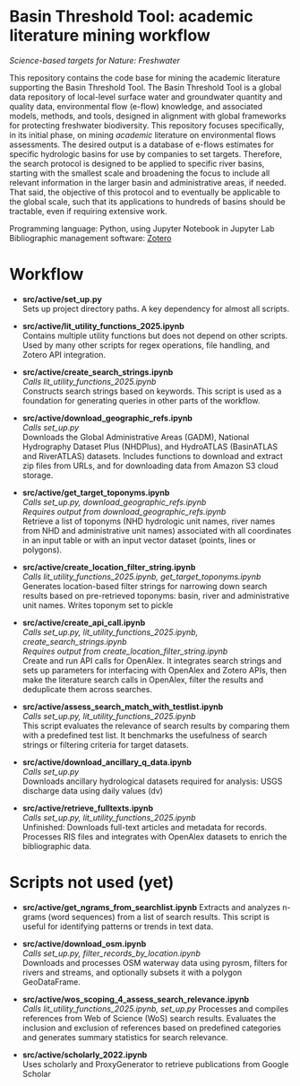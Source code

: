 # Basin Threshold Tool: academic literature mining workflow
*Science-based targets for Nature: Freshwater*

This repository contains the code base for mining the academic literature supporting the Basin Threshold Tool. The Basin Threshold Tool is a global data repository of local-level surface water and groundwater quantity and quality data, environmental flow (e-flow) knowledge, and associated models, methods, and tools, designed in alignment with global frameworks for protecting freshwater biodiversity. This repository focuses specifically, in its initial phase, on mining _academic_ literature on environmental flows assessments. The desired output is a database of e-flows estimates for specific hydrologic basins for use by companies to set targets. Therefore, the search protocol is designed to be applied to specific river basins, starting with the smallest scale and broadening the focus to include all relevant information in the larger basin and administrative areas, if needed. That said, the objective of this protocol and to eventually be applicable to the global scale, such that its applications to hundreds of basins should be tractable, even if requiring extensive work.

Programming language: Python, using Jupyter Notebook in Jupyter Lab
Bibliographic management software: [Zotero](https://www.zotero.org/download/) 

# Workflow
- **src/active/set_up.py**  
Sets up project directory paths. A key dependency for almost all scripts.
  
- **src/active/lit_utility_functions_2025.ipynb**  
Contains multiple utility functions but does not depend on other scripts.
Used by many other scripts for regex operations, file handling, and Zotero API integration.
  
- **src/active/create_search_strings.ipynb**  
_Calls lit_utility_functions_2025.ipynb_  
Constructs search strings based on keywords. This script is used as a foundation for generating queries in other parts of the workflow.  

- **src/active/download_geographic_refs.ipynb**  
_Calls set_up.py_  
Downloads the Global Administrative Areas (GADM), National Hydrography Dataset Plus (NHDPlus), and HydroATLAS (BasinATLAS and RiverATLAS) datasets. Includes functions to download and extract zip files from URLs, and for downloading data from Amazon S3 cloud storage.  

- **src/active/get_target_toponyms.ipynb**  
_Calls set_up.py, download_geographic_refs.ipynb_  
_Requires output from download_geographic_refs.ipynb_  
Retrieve a list of toponyms (NHD hydrologic unit names, river names from NHD and administrative unit names) associated with all coordinates in an input table or with an input vector dataset (points, lines or polygons).  

- **src/active/create_location_filter_string.ipynb**  
_Calls lit_utility_functions_2025.ipynb, get_target_toponyms.ipynb_  
Generates location-based filter strings for narrowing down search results based on pre-retrieved toponyms: basin, river and administrative unit names. Writes toponym set to pickle  

- **src/active/create_api_call.ipynb**  
_Calls set_up.py, lit_utility_functions_2025.ipynb, create_search_strings.ipynb_  
_Requires output from create_location_filter_string.ipynb_  
Create and run API calls for OpenAlex. It integrates search strings and sets up parameters for interfacing with OpenAlex and Zotero APIs, then make the literature search calls in OpenAlex, filter the results and deduplicate them across searches.  

- **src/active/assess_search_match_with_testlist.ipynb**  
_Calls set_up.py, lit_utility_functions_2025.ipynb_  
This script evaluates the relevance of search results by comparing them with a predefined test list. It benchmarks the usefulness of search strings or filtering criteria for target datasets.  

- **src/active/download_ancillary_q_data.ipynb**  
_Calls set_up.py_  
Downloads ancillary hydrological datasets required for analysis: USGS discharge data using daily values (dv)

- **src/active/retrieve_fulltexts.ipynb**  
_Calls set_up.py, lit_utility_functions_2025.ipynb_  
Unfinished: Downloads full-text articles and metadata for records. Processes RIS files and integrates with OpenAlex datasets to enrich the bibliographic data.  


# Scripts not used (yet)
- **src/active/get_ngrams_from_searchlist.ipynb**
Extracts and analyzes n-grams (word sequences) from a list of search results. This script is useful for identifying patterns or trends in text data.

- **src/active/download_osm.ipynb**  
_Calls set_up.py, filter_records_by_location.ipynb_  
Downloads and processes OSM waterway data using pyrosm, filters for rivers and streams, and optionally subsets it with a polygon GeoDataFrame.  

- **src/active/wos_scoping_4_assess_search_relevance.ipynb**  
_Calls lit_utility_functions_2025.ipynb, set_up.py_
Processes and compiles references from Web of Science (WoS) search results. Evaluates the inclusion and exclusion of references based on predefined categories and generates summary statistics for search relevance.

- **src/active/scholarly_2022.ipynb**  
Uses scholarly and ProxyGenerator to retrieve publications from Google Scholar
